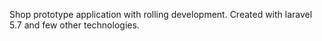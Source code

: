 Shop prototype application with rolling development.
Created with laravel 5.7 and few other technologies.
